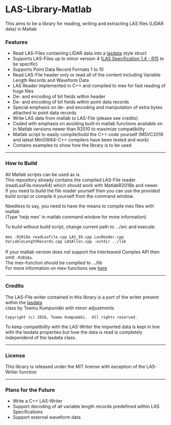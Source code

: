 # LAS-Library-Matlab
This aims to be a library for reading, writing and extracting LAS files (LIDAR data) in Matlab

### Features 
- Read LAS-Files containing LIDAR data into a [lasdata](https://www.mathworks.com/matlabcentral/fileexchange/48073-lasdata) style struct
- Supports LAS-Files up to minor version 4 ([LAS Specification 1.4 - R15](https://www.asprs.org/wp-content/uploads/2019/07/LAS_1_4_r15.pdf) to be specific)
- Supports Point Data Record Formats 1 to 10
- Read LAS-File header only or read all of the content including Variable Length Records and Waveform Data
- LAS Reader implemented in C++ and compiled to mex for fast reading of huge files
- De- and encoding of bit fields within header
- De- and encoding of bit fields within point data records
- Special emphasis on de- and encoding and manipulation of extra bytes attached to point data records
- Write LAS data from matlab to LAS-File (please see credits)
- Coded with emphasis on avoiding built-in matlab functions available on in Matlab versions newer than R2010 to maximize compatibility
- Matlab script to easily compile/build the C++ code yourself (MSVC2019 and latest MinGW64-C++ compilers have been tested and work)
- Contains examples to show how the library is to be used

---
### How to Build
All Matlab scripts can be used as is.<br>
This repository already contains the compiled LAS-File reader (readLasFile.mexw64) which should work with MatlabR2018b and newer.<br>
If you need to build the file reader yourself then you can use the provided build script or compile it yourself from the command window.

Needless to say, you need to have the means to compile mex files with matlab<br>
(Type 'help mex' in matlab command window for more information)  

To build without build script, change current path to .../src and execute:
<br>
<br>
```mex -R2018a readLasFile.cpp LAS_IO.cpp LasReader.cpp VariableLengthRecords.cpp LASAlloc.cpp -outdir ../lib```
<br>
<br>
If your matlab version does not support the Interleaved Complex API then omit `-R2018a`.<br>
The mex-function should be compiled to .../lib<br>
For more information on mex-functions see [here](https://www.mathworks.com/help/matlab/ref/mex.html)

---
### Credits
The LAS-File writer contained in this library is a port of the writer present within the [lasdata](https://www.mathworks.com/matlabcentral/fileexchange/48073-lasdata) <br>class by Teemu Kumpumäki with minor adjustments 

`Copyright (c) 2016, Teemu Kumpumäki. 
All rights reserved.`

To keep compatibility with the LAS-Writer the imported data is kept in line with the lasdata properties but how the data is read is completely<br>
independend of the lasdata class.

---
### License
This library is released under the MIT license with exception of the LAS-Writer function

---
### Plans for the Future
- Write a C++ LAS-Writer
- Support decoding of all variable length records predefined within LAS Specifications
- Support external waveform data
